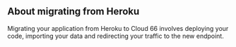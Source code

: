 ## About migrating from Heroku

Migrating your application from Heroku to Cloud 66 involves deploying your code, importing your data and redirecting your traffic to the new endpoint. 

